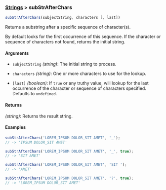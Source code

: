 ### [Strings](../) > subStrAfterChars

```js
subStrAfterChars(subjectString, characters [, last])
```

Returns a substring after a specific sequence of character(s).

By default looks for the first occurrence of this sequence.
If the character or sequence of characters not found, returns the initial string.

#### Arguments

- `subjectString` _(string)_: The initial string to process.

- `characters` _(string)_: One or more characters to use for the lookup.

- `[last]` _(boolean)_: If `true` or any truthy value, will lookup for the last occurrence of the character or sequence of characters specified. Defaults to `undefined`.

#### Returns

_(string)_: Returns the result string.

#### Examples
```js
subStrAfterChars('LOREM_IPSUM DOLOR_SIT AMET', '_');
// -> 'IPSUM DOLOR_SIT AMET'

subStrAfterChars('LOREM_IPSUM DOLOR_SIT AMET', '_', true);
// -> 'SIT AMET'

subStrAfterChars('LOREM_IPSUM DOLOR_SIT AMET', 'SIT ');
// -> 'AMET'

subStrAfterChars('LOREM_IPSUM DOLOR_SIT AMET', '?', true);
// -> 'LOREM_IPSUM DOLOR_SIT AMET'
```
